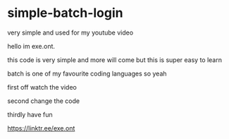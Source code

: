 # simple-batch-login
very simple and used for my youtube video

hello im exe.ont.

this code is very simple and more will come but this is super easy to learn

batch is one of my favourite coding languages so yeah

first off watch the video

second change the code

thirdly have fun

https://linktr.ee/exe.ont
